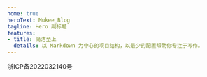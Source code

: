 ```yaml
---
home: true
heroText: Mukee_Blog
tagline: Hero 副标题
features:
- title: 简洁至上
  details: 以 Markdown 为中心的项目结构，以最少的配置帮助你专注于写作。
---
```

浙ICP备2022032140号